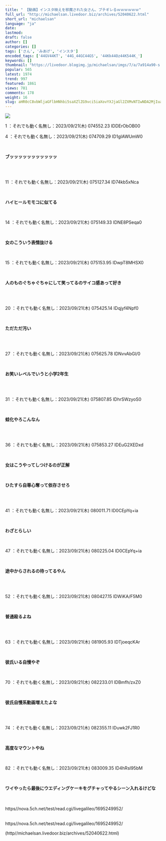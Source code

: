 ```yaml
---
title: " 【動画】インスタ映えを邪魔された女さん、ブチギレるｗｗｗｗｗｗ"
full_url: "http://michaelsan.livedoor.biz/archives/52040622.html"
short_url: "michaelsan"
language: "ja"
date: 
lastmod: 
draft: false
author: []
categories: []
tags: ['さん', 'みあげ', 'インスタ']
encoded_tags: ['44GV44KT', '44G_44GC44GS', '44Kk44Oz44K544K_']
keywords: []
thumbnail: "https://livedoor.blogimg.jp/michaelsan/imgs/7/a/7a914a90-s.jpg"
popular: 565
latest: 1974
trend: 997
featured: 1861
views: 781
comments: 178
weight: 16
slug: aHR0cC8vbWljaGFlbHNhbi5saXZlZG9vci5iaXovYXJjaGl2ZXMvNTIwNDA2MjIuaHRtbA==
---
```


![](https://livedoor.blogimg.jp/michaelsan/imgs/7/a/7a914a90-s.jpg)

<div><p>1 ：それでも動く名無し：2023/09/21(木) 074552.23 IDDErObOB00</p><p>4 ：それでも動く名無し：2023/09/21(木) 074709.29 ID1gIAWUmW0</p><br><b><p>ブッッッッッッッッッッッ </p><br></b><br><p>11 ：それでも動く名無し：2023/09/21(木) 075127.34 ID74kb5xNca</p><br><b><p>ハイヒールモモコに似てる </p></b><br><p>14 ：それでも動く名無し：2023/09/21(木) 075149.33 IDNE8PSeqa0</p><br><b><p>女のこういう表情抜ける </p></b><br><p>15 ：それでも動く名無し：2023/09/21(木) 075153.95 IDwpT8MHSX0</p><br><b><p>人のものぐちゃぐちゃにして笑ってるのサイコ感あって好き <br></p><br></b><br><p>20 ：それでも動く名無し：2023/09/21(木) 075425.14 IDqjyf4Npf0</p><br><b><p>ただただ汚い </p><br></b><br><p>27 ：それでも動く名無し：2023/09/21(木) 075625.78 IDNvvAbGl/0</p><br><b><p>お笑いレベルでいうと小学2年生 </p><br></b><br><p>31 ：それでも動く名無し：2023/09/21(木) 075807.85 IDhrSWzyoS0</p><br><b><p>蛙化やろこんなん <br></p><br></b><br><p>36 ：それでも動く名無し：2023/09/21(木) 075853.27 IDEuG2XEDxd</p><br><p><b><p>女はこうやってしつけるのが正解</p></b></p><p><b><p><br></p></b></p><b><p>ひたすら自尊心奪って依存させろ </p><br></b><br><p>41 ：それでも動く名無し：2023/09/21(木) 080011.71 ID0CEpYq+ia</p><br><b><p>わざとらしい </p></b><br><p>47 ：それでも動く名無し：2023/09/21(木) 080225.04 ID0CEpYq+ia</p><br><b><p>途中からされるの待ってるやん </p><br></b><br><p>52 ：それでも動く名無し：2023/09/21(木) 080427.15 IDWiKA/F5M0</p><br><b><p>普通殴るよね<br></p><br></b><br><p>63 ：それでも動く名無し：2023/09/21(木) 081905.93 IDTjoeqcKAr</p><br><b><p>彼氏いる自慢やぞ </p></b><br><p>70 ：それでも動く名無し：2023/09/21(木) 082233.01 IDBmfh/zxZ0</p><br><b><p>彼氏自慢系動画増えたよな </p><br></b><br><p>74 ：それでも動く名無し：2023/09/21(木) 082355.11 IDuwk2FJ1R0</p><br><b><p>高度なマウントやね </p></b><br><p>82 ：それでも動く名無し：2023/09/21(木) 083009.35 ID4hRsl95bM</p><br><b><p>ワイやったら最後にウエディングケーキをグチャってやるシーン入れるけどな </p><br></b><br>https//nova.5ch.net/test/read.cgi/livegalileo/1695249952/<br><br clear='all'> <p id='a6850dc6aefc0d5bbff2bea180d92d89'> </p> <p id='a6850dc6aefc0d5bbff2bea180d92d89'> </p> <p class='alistcloud-container-6795'></p> <p>https//nova.5ch.net/test/read.cgi/livegalileo/1695249952/</p></div>

(http//michaelsan.livedoor.biz/archives/52040622.html)
